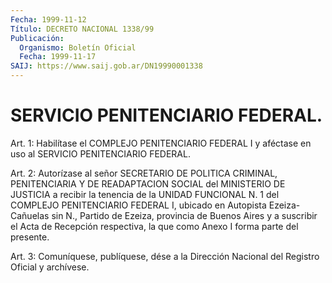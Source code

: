 ```yaml
---
Fecha: 1999-11-12
Título: DECRETO NACIONAL 1338/99
Publicación:
  Organismo: Boletín Oficial
  Fecha: 1999-11-17
SAIJ: https://www.saij.gob.ar/DN19990001338
---
```

# SERVICIO PENITENCIARIO FEDERAL.

<a id="1"></a>
Art. 1: Habilítase el COMPLEJO PENITENCIARIO FEDERAL I y aféctase en uso al SERVICIO PENITENCIARIO FEDERAL.

<a id="2"></a>
Art. 2: Autorízase al señor SECRETARIO DE POLITICA CRIMINAL, PENITENCIARIA Y DE READAPTACION SOCIAL del MINISTERIO DE JUSTICIA a recibir la tenencia de la UNIDAD FUNCIONAL N. 1 del COMPLEJO PENITENCIARIO FEDERAL I, ubicado en Autopista Ezeiza-Cañuelas sin N., Partido de Ezeiza, provincia de Buenos Aires y a suscribir el Acta de Recepción respectiva, la que como Anexo I forma parte del presente.

<a id="3"></a>
Art. 3: Comuníquese, publíquese, dése a la Dirección Nacional del Registro Oficial y archívese.